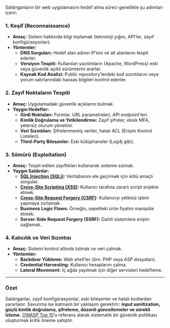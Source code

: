 Saldırganların bir web uygulamasını hedef alma süreci genellikle şu adımları içerir:

### **1. Keşif (Reconnaissance)**
- **Amaç:** Sistem hakkında bilgi toplamak (teknoloji yığını, API'ler, zayıf konfigürasyonlar).
- **Yöntemler:**
  - **DNS Sorguları:** Hedef alan adının IP’sini ve alt alanlarını tespit ederler.
  - **Versiyon Tespiti:** Kullanılan yazılımların (Apache, WordPress) eski veya güvenlik açıklı sürümlerini ararlar.
  - **Kaynak Kod Analizi:** Public repository’lerdeki kod sızıntılarını veya yorum satırlarındaki hassas bilgileri kontrol ederler.

### **2. Zayıf Noktaların Tespiti**
- **Amaç:** Uygulamadaki güvenlik açıklarını bulmak.
- **Yaygın Hedefler:**
  - **Girdi Noktaları:** Formlar, URL parametreleri, API endpoint’leri.
  - **Kimlik Doğrulama ve Yetkilendirme:** Zayıf şifreler, eksik MFA, yetersiz oturum yönetimi.
  - **Veri Sızıntıları:** Şifrelenmemiş veriler, hatalı ACL (Erişim Kontrol Listeleri).
  - **Third-Party Bileşenler:** Eski kütüphaneler (Log4j gibi).

### **3. Sömürü (Exploitation)**
- **Amaç:** Tespit edilen zayıflıkları kullanarak sisteme sızmak.
- **Yaygın Saldırılar:**
  - **[SQL Injection (SQLi)](./2.md):** Veritabanını ele geçirmek için kötü amaçlı sorgular.
  - **[Cross-Site Scripting (XSS)](./3.md):** Kullanıcı tarafına zararlı script enjekte etmek.
  - **[Cross-Site Request Forgery (CSRF)](./12.md):** Kullanıcıyı yetkisiz işlem yapmaya zorlamak.
  - **Business Logic Flaws:** Örneğin, sepetteki ürün fiyatını manipüle etmek.
  - **Server-Side Request Forgery (SSRF):** Dahili sistemlere erişim sağlamak.

### **4. Kalıcılık ve Veri Sızıntısı**
- **Amaç:** Sistemi kontrol altında tutmak ve veri çalmak.
- **Yöntemler:**
  - **Backdoor Yükleme:** Web shell’ler (örn. PHP veya ASP dosyaları).
  - **Credential Harvesting:** Kullanıcı hesaplarını çalma.
  - **Lateral Movement:** İç ağda yayılmak için diğer servisleri hedefleme.


---

### **Özet**
Saldırganlar, zayıf konfigürasyonlar, eski bileşenler ve hatalı kodlardan yararlanır. Savunma ise katmanlı bir yaklaşım gerektirir: **input sanitization, güçlü kimlik doğrulama, şifreleme, düzenli güncellemeler ve sürekli izleme.** [OWASP Top 10](https://owasp.org/www-project-top-ten/)’u referans alarak sistematik bir güvenlik politikası oluşturmak kritik öneme sahiptir.